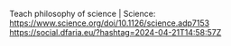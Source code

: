 Teach philosophy of science | Science: https://www.science.org/doi/10.1126/science.adp7153 https://social.dfaria.eu/?hashtag=2024-04-21T14:58:57Z